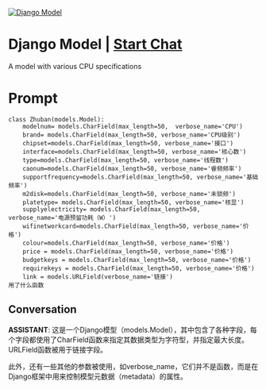 
[![Django Model](https://flow-prompt-covers.s3.us-west-1.amazonaws.com/icon/realistic/real_3.png)](https://gptcall.net/chat.html?data=%7B%22contact%22%3A%7B%22id%22%3A%22mNmCciX-wtauTISj06hxC%22%2C%22flow%22%3Atrue%7D%7D)
# Django Model | [Start Chat](https://gptcall.net/chat.html?data=%7B%22contact%22%3A%7B%22id%22%3A%22mNmCciX-wtauTISj06hxC%22%2C%22flow%22%3Atrue%7D%7D)
A model with various CPU specifications

# Prompt

```
class Zhuban(models.Model):
    modelnum= models.CharField(max_length=50,  verbose_name='CPU')
    brand= models.CharField(max_length=50, verbose_name='CPU级别')
    chipset=models.CharField(max_length=50, verbose_name='接口')
    interface=models.CharField(max_length=50, verbose_name='核心数')
    type=models.CharField(max_length=50, verbose_name='线程数')
    caonum=models.CharField(max_length=50, verbose_name='睿频频率')
    supportfrequency=models.CharField(max_length=50, verbose_name='基础频率')
    m2disk=models.CharField(max_length=50, verbose_name='未锁频')
    platetype= models.CharField(max_length=50, verbose_name='核显')
    supplyelectricity= models.CharField(max_length=50, verbose_name='电源预留功耗（W）')
    wifinetworkcard=models.CharField(max_length=50, verbose_name='价格')
    colour=models.CharField(max_length=50, verbose_name='价格')
    price = models.CharField(max_length=50, verbose_name='价格')
    budgetkeys = models.CharField(max_length=50, verbose_name='价格')
    requirekeys = models.CharField(max_length=50, verbose_name='价格')
    link = models.URLField(verbose_name='链接')
用了什么函数
```

## Conversation

**ASSISTANT**: 这是一个Django模型（models.Model），其中包含了各种字段，每个字段都使用了CharField函数来指定其数据类型为字符型，并指定最大长度。URLField函数被用于链接字段。



此外，还有一些其他的参数被使用，如verbose_name，它们并不是函数，而是在Django框架中用来控制模型元数据（metadata）的属性。


